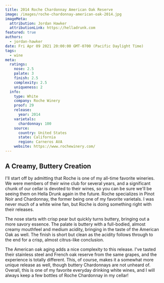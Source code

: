 ```yaml
---
title: 2014 Roche Chardonnay American Oak Reserve
image: /images/roche-chardonnay-american-oak-2014.jpg
imageMeta:
  attribution: Jordan Hawker
  attributionLink: https://helladrunk.com
featured: true
authors:
  - jordan-hawker
date: Fri Apr 09 2021 20:00:00 GMT-0700 (Pacific Daylight Time)
tags:
  - wine
meta:    
  ratings:
    nose: 2.5
    palate: 3
    finish: 2.5
    complexity: 2.5
    uniqueness: 2
  info:
    type: White
    company: Roche Winery
    proof: 29
    release:
      year: 2014
    varietals:
      chardonnay: 100
    source:
      country: United States
      state: California
      region: Carneros AVA
    website: https://www.rochewinery.com/
---
```


## A Creamy, Buttery Creation

I'll start off by admitting that Roche is one of my all-time favorite wineries. We were members 
of their wine club for several years, and a significant chunk of our cellar is devoted to their 
wines, so you can be sure we'll be seeing them on Hella Drunk again in the future. Roche 
specializes in Pinot Noir and Chardonnay, the former being one of my favorite varietals. I was 
never much of a white wine fan, but Roche is doing something right with their releases.

The nose starts with crisp pear but quickly turns buttery, bringing out a more savory essence. 
The palate is buttery with a full-bodied, almost creamy mouthfeel and medium acidity, bringing 
in the taste of the American Oak as well. The finish is short but clean as the acidity follows 
through to the end for a crisp, almost citrus-like conclusion.

The American oak aging adds a nice complexity to this release. I've tasted their stainless steel 
and French oak reserve from the same grapes, and the experience is totally different. This, of 
course, makes it a somewhat more unique release as well, though buttery Chardonnays are not 
unheard of. Overall, this is one of my favorite everyday drinking white wines, and I will always 
keep a few bottles of Roche Chardonnay in my cellar!
